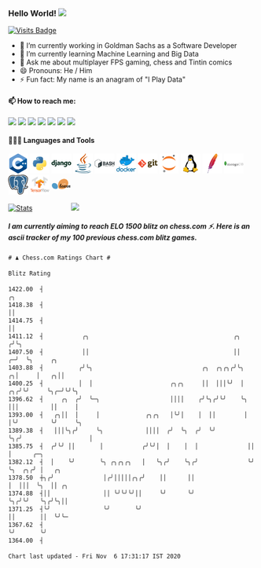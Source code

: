   ### Hello World!  <img src="https://github.com/sciencepal/sciencepal/blob/master/assets/Hi.gif" width="29px">
  [![Visits Badge](https://badges.pufler.dev/visits/sciencepal/sciencepal)](https://badges.pufler.dev/visits/sciencepal/sciencepal)
  
  - 🔭 I’m currently working in Goldman Sachs as a Software Developer
  - 🌱 I’m currently learning Machine Learning and Big Data
  - 💬 Ask me about multiplayer FPS gaming, chess and Tintin comics
  - 😄 Pronouns: He / Him
  - ⚡ Fun fact: My name is an anagram of "I Play Data"
  
  #### 📫 How to reach me:   
  [<img src="https://upload.wikimedia.org/wikipedia/commons/8/83/Steam_icon_logo.svg" width="3.5%"/>](https://steamcommunity.com/id/mongocds/)
  [<img src="https://github.com/sciencepal/sciencepal/blob/master/assets/discord-round.svg" width="3.5%"/>](https://discord.gg/MnUUbHe)
  [<img src="https://img.icons8.com/color/48/000000/twitter.png" width="3.5%"/>](https://twitter.com/sciencepal)
  [<img src="https://img.icons8.com/color/48/000000/linkedin.png" width="3.5%"/>](https://www.linkedin.com/in/adityapal1/)
  [<img src="https://img.icons8.com/fluent/48/000000/facebook-new.png" width="3.5%"/>](https://www.facebook.com/sciencepal/)
  [<img src="https://img.icons8.com/fluent/48/000000/instagram-new.png" width="3.5%"/>](https://www.instagram.com/aditya_sciencepal/)
  <a href="mailto:aditya.pal.science@gmail.com"> <img src="https://img.icons8.com/fluent/48/000000/gmail.png" width="3.5%"/> </a>
  
  #### 👨🏻‍💻 Languages and Tools <br />
  <code><img height="40" src="https://raw.githubusercontent.com/github/explore/80688e429a7d4ef2fca1e82350fe8e3517d3494d/topics/cpp/cpp.png"></code>
  <code><img height="40" src="https://raw.githubusercontent.com/github/explore/80688e429a7d4ef2fca1e82350fe8e3517d3494d/topics/python/python.png"></code>
  <code><img height="40" src="https://raw.githubusercontent.com/github/explore/80688e429a7d4ef2fca1e82350fe8e3517d3494d/topics/django/django.png"></code>
  <code><img height="40" src="https://raw.githubusercontent.com/github/explore/80688e429a7d4ef2fca1e82350fe8e3517d3494d/topics/java/java.png"></code>
  <code><img height="40" src="https://raw.githubusercontent.com/github/explore/80688e429a7d4ef2fca1e82350fe8e3517d3494d/topics/bash/bash.png"></code>
  <code><img height="40" src="https://raw.githubusercontent.com/github/explore/80688e429a7d4ef2fca1e82350fe8e3517d3494d/topics/docker/docker.png"></code>
  <code><img height="40" src="https://raw.githubusercontent.com/github/explore/80688e429a7d4ef2fca1e82350fe8e3517d3494d/topics/git/git.png"></code>
  <code><img height="40" src="https://raw.githubusercontent.com/github/explore/80688e429a7d4ef2fca1e82350fe8e3517d3494d/topics/jupyter-notebook/jupyter-notebook.png"></code>
  <code><img height="40" src="https://raw.githubusercontent.com/github/explore/80688e429a7d4ef2fca1e82350fe8e3517d3494d/topics/linux/linux.png"></code>
  <code><img height="40" src="https://raw.githubusercontent.com/github/explore/80688e429a7d4ef2fca1e82350fe8e3517d3494d/topics/maven/maven.png"></code>
  <code><img height="40" src="https://raw.githubusercontent.com/github/explore/80688e429a7d4ef2fca1e82350fe8e3517d3494d/topics/mongodb/mongodb.png"></code>
  <code><img height="40" src="https://raw.githubusercontent.com/github/explore/80688e429a7d4ef2fca1e82350fe8e3517d3494d/topics/postgresql/postgresql.png"></code>
  <code><img height="40" src="https://raw.githubusercontent.com/github/explore/80688e429a7d4ef2fca1e82350fe8e3517d3494d/topics/tensorflow/tensorflow.png"></code>
  <code><img height="40" src="https://raw.githubusercontent.com/github/explore/80688e429a7d4ef2fca1e82350fe8e3517d3494d/topics/scikit-learn/scikit-learn.png"></code>
  
  [![Stats](https://github-readme-stats.vercel.app/api?username=sciencepal&show_icons=true&theme=radical)](https://github-readme-stats.vercel.app/api?username=sciencepal&show_icons=true&theme=radical)&nbsp; &nbsp; &nbsp; &nbsp; &nbsp; &nbsp; &nbsp; &nbsp; &nbsp; &nbsp; <img src="https://github.com/sciencepal/sciencepal/blob/master/assets/saved.gif" width="195">
  
  ##### I am currently aiming to reach ELO 1500 blitz on chess.com ⚡. Here is an ascii tracker of my 100 previous chess.com blitz games.

  ```
  # ♟︎ Chess.com Ratings Chart #
  
  Blitz Rating

 1422.00  ┤                                                                    ╭╮
 1418.38  ┤                                                                    ││
 1414.75  ┤                                                                    ││
 1411.12  ┤           ╭╮                                         ╭╮           ╭╯╰╮
 1407.50  ┤           ││                                         ││         ╭─╯  ╰╮     ╭╮
 1403.88  ┤          ╭╯╰╮                               ╭╮  ╭╮╭╮╭╯╰╮      ╭╮│     │   ╭╮││
 1400.25  ┤          │  │                      ╭╮╭╮     ││  │││╰╯  │   ╭╮╭╯╰╯     ╰╮╭─╯╰╯╰╮
 1396.62  ┤     ╭╮  ╭╯  ╰─╮                    ││││    ╭╯╰╮╭╯╰╯    ╰╮  │││         ││     │
 1393.00  ┤   ╭╮││  │     │             ╭╮╭╮   │╰╯│    │  ││        │  │╰╯         ╰╯     ╰╮
 1389.38  ┤   │││╰╮╭╯     ╰╮            ││││  ╭╯  ╰╮  ╭╯  ╰╯        ╰╮╭╯                   │
 1385.75  ┤  ╭╯╰╯ ││       │           ╭╯╰╯│  │    │  │              ││                    │      ╭─╮
 1382.12  ┤  │    ╰╯       ╰╮ ╭╮╭╮╭╮   │   ╰╮╭╯    ╰╮╭╯              ╰╯                    ╰╮  ╭╮╭╯ │   ╭╮
 1378.50  ┼╮╭╯              │╭╯│││││╭╮╭╯    ││      ││                                      │  │││  ╰╮  ││ ╭╮
 1374.88  ┤││               ││ ╰╯╰╯╰╯││     ╰╯      ╰╯                                      ╰╮╭╯╰╯   ╰╮╭╯╰╮││
 1371.25  ┤╰╯               ╰╯       ╰╯                                                      ││       ││  ╰╯╰─
 1367.62  ┤                                                                                  ╰╯       ╰╯
 1364.00  ┤

Chart last updated - Fri Nov  6 17:31:17 IST 2020  
  ```
  
